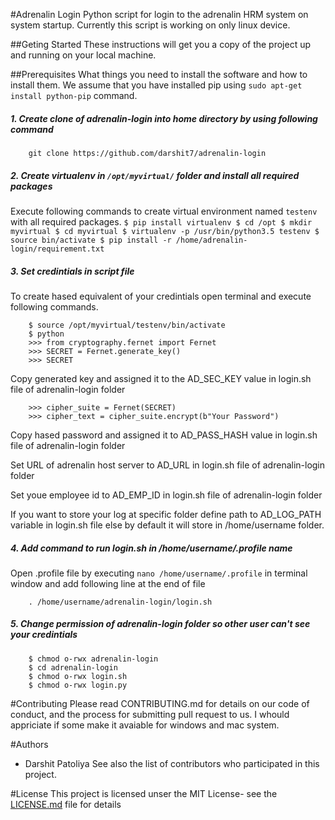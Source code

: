 #Adrenalin Login
Python script for login to the adrenalin HRM system on system startup.
Currently this script is working on only linux device.

##Geting Started
These instructions will get you a copy of the project up and running on your local machine.

##Prerequisites
What things you need to install the software and how to install them.
We assume that you have installed pip using `sudo apt-get install python-pip` command.

##### 1. Create clone of adrenalin-login into home directory by using following command
        git clone https://github.com/darshit7/adrenalin-login

##### 2. Create virtualenv in `/opt/myvirtual/` folder and install all required packages
  Execute following commands to create virtual environment named `testenv` with all required packages.
    ```
    $ pip install virtualenv
    $ cd /opt
    $ mkdir myvirtual
    $ cd myvirtual
    $ virtualenv -p /usr/bin/python3.5 testenv
    $ source bin/activate
    $ pip install -r /home/adrenalin-login/requirement.txt
    ```
    
##### 3. Set credintials in script file
  To create hased equivalent of your credintials open terminal and execute following commands.
    
        $ source /opt/myvirtual/testenv/bin/activate
        $ python
        >>> from cryptography.fernet import Fernet
        >>> SECRET = Fernet.generate_key()
        >>> SECRET
  Copy generated key and assigned it to the AD_SEC_KEY value in login.sh file of adrenalin-login folder
    
        >>> cipher_suite = Fernet(SECRET)
        >>> cipher_text = cipher_suite.encrypt(b"Your Password")

  Copy hased password and assigned it to AD_PASS_HASH value in login.sh file of adrenalin-login folder

  Set URL of adrenalin host server to AD_URL in login.sh file of adrenalin-login folder

  Set youe employee id to AD_EMP_ID in login.sh file of adrenalin-login folder

  If you want to store your log at specific folder define path to AD_LOG_PATH variable in login.sh file else by default it will store in /home/username folder.

##### 4. Add command to run login.sh in /home/username/.profile name
  Open .profile file by executing `nano /home/username/.profile` in terminal window and add following line at the end of file
        
        . /home/username/adrenalin-login/login.sh

##### 5. Change permission of adrenalin-login folder so other user can't see your credintials
        
        $ chmod o-rwx adrenalin-login
        $ cd adrenalin-login
        $ chmod o-rwx login.sh
        $ chmod o-rwx login.py

#Contributing
Please read CONTRIBUTING.md for details on our code of conduct, and the process for submitting pull request to us.
I whould appriciate if some make it avaiable for windows and mac system.

#Authors
- Darshit Patoliya
See also the list of contributors who participated in this project.

#License
This project is licensed unser the MIT License- see the [LICENSE.md](https://github.com/darshit7/adrenalin-login/blob/master/LICENSE) file for details
